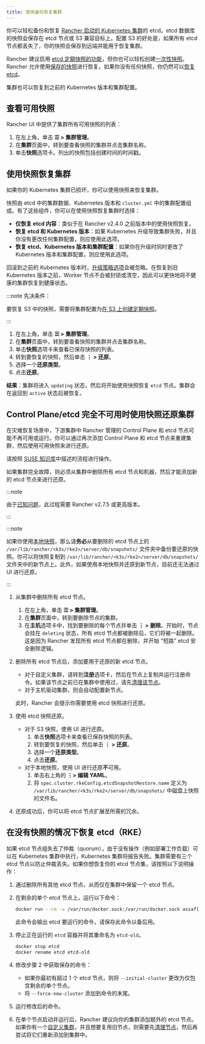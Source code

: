 ```yaml
---
title: 使用备份恢复集群
---
```


你可以轻松备份和恢复 [Rancher 启动的 Kubernetes 集群](../../cluster-deployment/launch-kubernetes-with-rancher.md)的 etcd。etcd 数据库的快照会保存在 etcd 节点或 S3 兼容目标上。配置 S3 的好处是，如果所有 etcd 节点都丢失了，你的快照会保存到远端并能用于恢复集群。

Rancher 建议启用 [etcd 定期快照的功能](backups.md#配置定期快照)，但你也可以轻松创建[一次性快照](backups.md#单次快照)。Rancher 允许使用[保存的快照](#使用快照恢复集群)进行恢复。如果你没有任何快照，你仍然可以[恢复 etcd](#在没有快照的情况下恢复-etcdrke)。

集群也可以恢复到之前的 Kubernetes 版本和集群配置。

## 查看可用快照

Rancher UI 中提供了集群所有可用快照的列表：

1. 在左上角，单击 **☰ > 集群管理**。
1. 在**集群**页面中，转到要查看快照的集群并点击集群名称。
1. 单击**快照**选项卡。列出的快照包括创建时间的时间戳。

## 使用快照恢复集群

如果你的 Kubernetes 集群已损坏，你可以使用快照来恢复集群。

快照由 etcd 中的集群数据、Kubernetes 版本和 `cluster.yml` 中的集群配置组成。有了这些组件，你可以在使用快照恢复集群时选择：

- **仅恢复 etcd 内容**：类似于在 Rancher v2.4.0 之前版本中的使用快照恢复。
- **恢复 etcd 和 Kubernetes 版本**：如果 Kubernetes 升级导致集群失败，并且你没有更改任何集群配置，则应使用此选项。
- **恢复 etcd、Kubernetes 版本和集群配置**：如果你在升级时同时更改了 Kubernetes 版本和集群配置，则应使用此选项。

回滚到之前的 Kubernetes 版本时，[升级策略选项](backups-and-restore.md#配置升级策略)会被忽略。在恢复到旧 Kubernetes 版本之前，Worker 节点不会被封锁或清空，因此可以更快地将不健康的集群恢复到健康状态。

:::note 先决条件：

要恢复 S3 中的快照，需要将集群配置为[在 S3 上创建定期快照](backups.md#配置定期快照)。

:::

1. 在左上角，单击 **☰ > 集群管理**。
1. 在**集群**页面中，转到要查看快照的集群并点击集群名称。
1. 单击**快照**选项卡来查看已保存快照的列表。
1. 转到要恢复的快照，然后单击 **⋮ > 还原**。
1. 选择一个**还原类型**。
1. 点击**还原**。

**结果**：集群将进入 `updating` 状态，然后将开始使用快照恢复 `etcd` 节点。集群会在返回到 `active` 状态后被恢复。

## Control Plane/etcd 完全不可用时使用快照还原集群

在灾难恢复场景中，下游集群中 Rancher 管理的 Control Plane 和 etcd 节点可能不再可用或运行。你可以通过再次添加 Control Plane 和 etcd 节点来重建集群，然后使用可用快照来进行还原。

<Tabs groupId="k8s-distro">
<TabItem value="RKE">

请按照 [SUSE 知识库](https://www.suse.com/support/kb/doc/?id=000020695)中描述的流程进行操作。

</TabItem>
<TabItem value="RKE2/K3s">

如果集群完全故障，则必须从集群中删除所有 etcd 节点和机器，然后才能添加新的 etcd 节点来进行还原。

:::note

由于[已知问题](https://github.com/rancher/rancher/issues/41080)，此过程需要 Rancher v2.7.5 或更高版本。

:::

:::note

如果你使用[本地快照](backups.md#本地备份目标)，那么请**务必**从要删除的 etcd 节点上的 `/var/lib/rancher/<k3s/rke2>/server/db/snapshots/` 文件夹中备份要还原的快照。你可以将快照复制到 `/var/lib/rancher/<k3s/rke2>/server/db/snapshots/` 文件夹中的新节点上。此外，如果使用本地快照并还原到新节点，目前还无法通过 UI 进行还原。

:::

1. 从集群中删除所有 etcd 节点。

   1. 在左上角，单击 **☰ > 集群管理**。
   1. 在**集群**页面中，转到要删除节点的集群。
   1. 在**主机**选项卡中，找到要删除的每个节点并单击 **⋮ > 删除**。开始时，节点会挂在 `deleting` 状态，所有 etcd 节点都被删除后，它们将被一起删除。这是因为 Rancher 发现所有 etcd 节点都在删除，并开始 "短路" etcd 安全删除逻辑。

1. 删除所有 etcd 节点后，添加要用于还原的新 etcd 节点。

   - 对于自定义集群，请转到**注册**选项卡，然后在节点上复制并运行注册命令。如果该节点之前已在集群中使用过，请先[清理该节点](../manage-clusters/clean-cluster-nodes.md#清理节点)。
   - 对于主机驱动集群，则会自动配置新节点。

   此时，Rancher 会提示你需要使用 etcd 快照进行还原。

1. 使用 etcd 快照还原。

   - 对于 S3 快照，使用 UI 进行还原。
      1. 单击**快照**选项卡来查看已保存快照的列表。
      1. 转到要恢复的快照，然后单击 **⋮ > 还原**。
      1. 选择一个**还原类型**。
      1. 点击**还原**。
   - 对于本地快照，使用 UI 进行还原**不**可用。
      1. 单击右上角的 **⋮> 编辑 YAML**。
      1. 将 `spec.cluster.rkeConfig.etcdSnapshotRestore.name` 定义为 `/var/lib/rancher/<k3s/rke2>/server/db/snapshots/` 中磁盘上快照的文件名。

1. 还原成功后，你可以将 etcd 节点扩展至所需的冗余。

</TabItem>
</Tabs>

## 在没有快照的情况下恢复 etcd（RKE）

如果 etcd 节点组失去了仲裁（quorum），由于没有操作（例如部署工作负载）可以在 Kubernetes 集群中执行，Kubernetes 集群将报告失败。集群需要有三个 etcd 节点以防止仲裁丢失。如果你想恢复你的 etcd 节点集，请按照以下说明操作：

1. 通过删除所有其他 etcd 节点，从而仅在集群中保留一个 etcd 节点。

2. 在剩余的单个 etcd 节点上，运行以下命令：

   ```bash
   docker run --rm -v /var/run/docker.sock:/var/run/docker.sock assaflavie/runlike etcd
   ```

   此命令会输出 etcd 要运行的命令，请保存此命令以备后用。

3. 停止正在运行的 `etcd` 容器并将其重命名为 `etcd-old`。

   ```bash
   docker stop etcd
   docker rename etcd etcd-old
   ```

4. 修改步骤 2 中获取保存的命令：

   - 如果你最初有超过 1 个 etcd 节点，则将 `--initial-cluster` 更改为仅包含剩余的单个节点。
   - 将 `--force-new-cluster` 添加到命令的末尾。

5. 运行修改后的命令。

6. 在单个节点启动并运行后，Rancher 建议向你的集群添加额外的 etcd 节点。如果你有一个[自定义集群](../../cluster-deployment/custom-clusters/custom-clusters.md)，并且想要复用旧节点，则需要先[清理节点](../manage-clusters/clean-cluster-nodes.md)，然后再尝试将它们重新添加到集群中。
